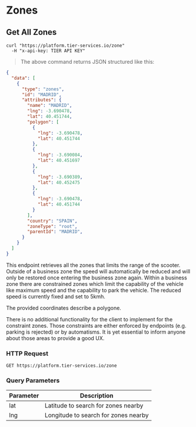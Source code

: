 
# Zones

## Get All Zones

```shell
curl "https://platform.tier-services.io/zone"
  -H "x-api-key: TIER API KEY"
```

> The above command returns JSON structured like this:

```json
{
  "data": [
    {
      "type": "zones",
      "id": "MADRID",
      "attributes": {
        "name": "MADRID",
        "lng": -3.690478,
        "lat": 40.451744,
        "polygon": [
          {
            "lng": -3.690478,
            "lat": 40.451744
          },
          {
            "lng": -3.690084,
            "lat": 40.451697
          },
          {
            "lng": -3.690389,
            "lat": 40.452475
          },
          {
            "lng": -3.690478,
            "lat": 40.451744
          }
        ],
        "country": "SPAIN",
        "zoneType": "root",
        "parentId": "MADRID",
      }
    }
  ]
}

```

This endpoint retrieves all the zones that limits the range of the scooter. Outside of a business zone
the speed will automatically be reduced and will only be restored once entering the business zone again.
Within a business zone there are constrained zones which limit the capability of the vehicle like maximum
speed and the capability to park the vehicle. The reduced speed is currently fixed and set to 5kmh.

The provided coordinates describe a polygone.

<aside class="notice">
There is no additional functionality for the client to implement for the constraint zones. Those constraints are either enforced by endpoints (e.g. parking is rejected)
or by automatisms. It is yet essential to inform anyone about those areas to provide a good UX.
</aside>

### HTTP Request

`GET https://platform.tier-services.io/zone`

### Query Parameters

Parameter  | Description
--------- | -----------
lat | Latitude to search for zones nearby
lng | Longitude to search for zones nearby
